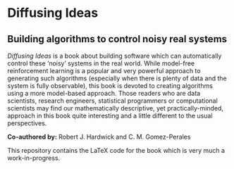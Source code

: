# Diffusing Ideas
## Building algorithms to control noisy real systems

_Diffusing Ideas_ is a book about building software which can automatically control these ‘noisy’ systems in the real world. While model-free reinforcement learning is a popular and very powerful approach to generating such algorithms (especially when there is plenty of data and the system is fully observable), this book is devoted to creating algorithms using a more model-based approach. Those readers who are data scientists, research engineers, statistical programmers or computational scientists may find our mathematically descriptive, yet practically-minded, approach in this book quite interesting and a little different to the usual perspectives.

**Co-authored by:** Robert J. Hardwick and C. M. Gomez-Perales

This repository contains the LaTeX code for the book which is very much a work-in-progress.
